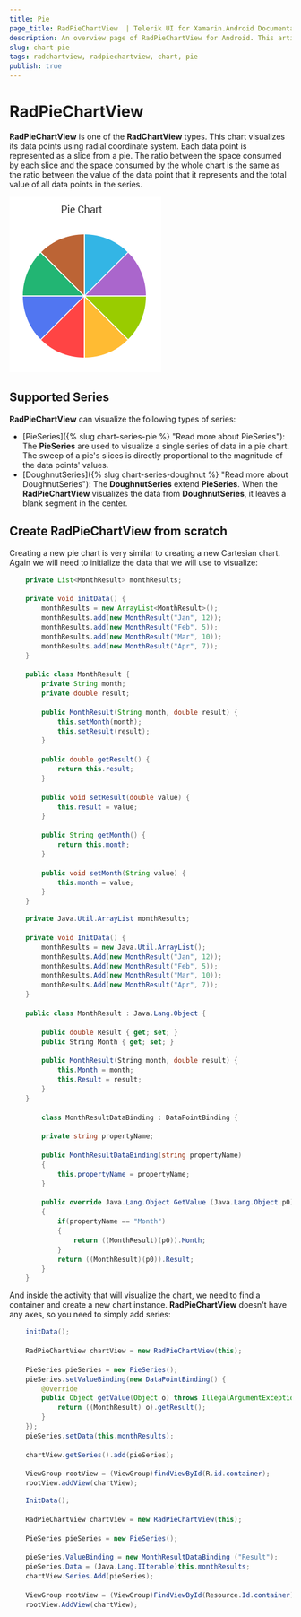 ```yaml
---
title: Pie
page_title: RadPieChartView  | Telerik UI for Xamarin.Android Documentation
description: An overview page of RadPieChartView for Android. This article explains the most important things you need to know before using RadPieChartView.
slug: chart-pie
tags: radchartview, radpiechartview, chart, pie
publish: true
---  
```


# RadPieChartView

**RadPieChartView** is one of the **RadChartView** types. This chart visualizes its data points using radial coordinate system. Each data point is represented as a slice from a pie. The ratio between the space consumed by each slice and the space consumed by the whole chart is the same as the ratio between the value of the data point that it represents and the total value of all data points in the series.

![TelerikUI-Chart-Pie-Sample](images/chart-pie-sample-1.png "This is a simple Pie chart.") 

## Supported Series

**RadPieChartView** can visualize the following types of series:

* [PieSeries]({% slug chart-series-pie %} "Read more about PieSeries"): The **PieSeries** are used to visualize a single series of data in a pie chart. The sweep of a pie's slices is directly proportional to the magnitude of the data points' values. 
* [DoughnutSeries]({% slug chart-series-doughnut %} "Read more about DoughnutSeries"): The **DoughnutSeries** extend **PieSeries**. When the **RadPieChartView** visualizes the data from **DoughnutSeries**, it leaves a blank segment in the center. 

## Create RadPieChartView from scratch

Creating a new pie chart is very similar to creating a new Cartesian chart. Again we will need to initialize the data that we will use to visualize:

```Java
    private List<MonthResult> monthResults;

    private void initData() {
        monthResults = new ArrayList<MonthResult>();
        monthResults.add(new MonthResult("Jan", 12));
        monthResults.add(new MonthResult("Feb", 5));
        monthResults.add(new MonthResult("Mar", 10));
        monthResults.add(new MonthResult("Apr", 7));
    }

    public class MonthResult {
        private String month;
        private double result;

        public MonthResult(String month, double result) {
            this.setMonth(month);
            this.setResult(result);
        }

        public double getResult() {
            return this.result;
        }

        public void setResult(double value) {
            this.result = value;
        }

        public String getMonth() {
            return this.month;
        }

        public void setMonth(String value) {
            this.month = value;
        }
    }
```
```C#
	private Java.Util.ArrayList monthResults;
	
	private void InitData() {
		monthResults = new Java.Util.ArrayList();
		monthResults.Add(new MonthResult("Jan", 12));
		monthResults.Add(new MonthResult("Feb", 5));
		monthResults.Add(new MonthResult("Mar", 10));
		monthResults.Add(new MonthResult("Apr", 7));
	}
	
	public class MonthResult : Java.Lang.Object {

		public double Result { get; set; }
		public String Month { get; set; }

		public MonthResult(String month, double result) {
			this.Month = month;
			this.Result = result;
		}
	}
	
		class MonthResultDataBinding : DataPointBinding {

		private string propertyName;

		public MonthResultDataBinding(string propertyName)
		{
			this.propertyName = propertyName;
		}

		public override Java.Lang.Object GetValue (Java.Lang.Object p0)
		{
			if(propertyName == "Month")
			{
				return ((MonthResult)(p0)).Month;
			}
			return ((MonthResult)(p0)).Result;
		}
	}
```
	
And inside the activity that will visualize the chart, we need to find a container and create a new chart instance. **RadPieChartView** doesn't have any axes, so you need to simply add series:

```Java
	initData();
	
    RadPieChartView chartView = new RadPieChartView(this);

    PieSeries pieSeries = new PieSeries();
    pieSeries.setValueBinding(new DataPointBinding() {
        @Override
        public Object getValue(Object o) throws IllegalArgumentException {
            return ((MonthResult) o).getResult();
        }
    });
    pieSeries.setData(this.monthResults);

    chartView.getSeries().add(pieSeries);

    ViewGroup rootView = (ViewGroup)findViewById(R.id.container);
    rootView.addView(chartView);
```
```C#
	InitData();

	RadPieChartView chartView = new RadPieChartView(this);

	PieSeries pieSeries = new PieSeries();

	pieSeries.ValueBinding = new MonthResultDataBinding ("Result");
	pieSeries.Data = (Java.Lang.IIterable)this.monthResults;
	chartView.Series.Add(pieSeries);

	ViewGroup rootView = (ViewGroup)FindViewById(Resource.Id.container);
	rootView.AddView(chartView);
```